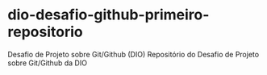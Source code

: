 # dio-desafio-github-primeiro-repositorio
Desafio de Projeto sobre Git/Github (DIO)
Repositório do Desafio de Projeto sobre Git/Github da DIO
